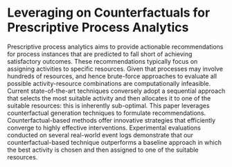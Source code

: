 # Leveraging on Counterfactuals for Prescriptive Process Analytics


Prescriptive process analytics aims to provide actionable recommendations for process instances that are predicted to fall short of achieving satisfactory outcomes.
These recommendations typically focus on assigning activities to specific resources. Given that processes may involve hundreds of resources, and hence brute-force approaches to evaluate all possible activity-resource combinations are computationally infeasible.
Current state-of-the-art techniques conversely adopt a sequential approach that selects the most suitable activity and then allocates it to one of the suitable resources: this is inherently sub-optimal.
This paper leverages counterfactual generation techniques to formulate recommendations. Counterfactual-based methods offer innovative strategies that efficiently converge to highly effective interventions. Experimental evaluations conducted on several real-world event logs demonstrate that our counterfactual-based technique outperforms a baseline approach in which the best activity is chosen and then assigned to one of the suitable resources.

